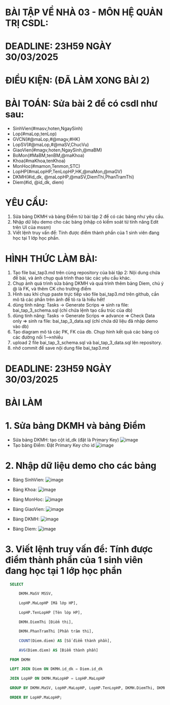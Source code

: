 # BÀI TẬP VỀ NHÀ 03 - MÔN HỆ QUẢN TRỊ CSDL:

# DEADLINE: 23H59 NGÀY 30/03/2025

# ĐIỀU KIỆN: (ĐÃ LÀM XONG BÀI 2)

# BÀI TOÁN: Sửa bài 2 để có csdl như sau:
  + SinhVien(#masv,hoten,NgaySinh)
  + Lop(#maLop,tenLop)
  + GVCN(#@maLop,#@magv,#HK)
  + LopSV(#@maLop,#@maSV,ChucVu)
  + GiaoVien(#magv,hoten,NgaySinh,@maBM)
  + BoMon(#MaBM,tenBM,@maKhoa)
  + Khoa(#maKhoa,tenKhoa)
  + MonHoc(#mamon,Tenmon,STC)
  + LopHP(#maLopHP,TenLopHP,HK,@maMon,@maGV)
  + DKMH(#id_dk, @maLopHP,@maSV,DiemThi,PhanTramThi)
  + Diem(#id, @id_dk, diem)

# YÊU CẦU:
1. Sửa bảng DKMH và bảng Điểm từ bài tập 2 để có các bảng như yêu cầu.
2. Nhập dữ liệu demo cho các bảng (nhập có kiểm soát từ tính năng Edit trên UI của mssm)
3. Viết lệnh truy vấn để: Tính được điểm thành phần của 1 sinh viên đang học tại 1 lớp học phần.

# HÌNH THỨC LÀM BÀI:
1. Tạo file bai_tap3.md trên cùng repository của bài tập 2:
   Nội dung chứa đề bài, và ảnh chụp quá trình thao tác các yêu cầu khác.
2. Chụp ảnh quá trình sửa bảng DKMH và quá trình thêm bảng Diem, chú ý @ là FK, và thêm CK cho trường điểm
3. Hình sau khi chụp paste trực tiếp vào file bai_tap3.md trên github, cần mô tả các phần trên ảnh để tỏ ra là hiểu hết!
4. dùng tính năng: Tasks -> Generate Scrips => sinh ra file: bai_tap_3_schema.sql  (chỉ chứa lệnh tạo cấu trúc của db)
5. dùng tính năng: Tasks -> Generate Scrips => advance => Check Data only => sinh ra file: bai_tap_3_data.sql  (chỉ chứa dữ liệu đã nhập demo vào db)
6. Tạo diagram mô tả các PK, FK của db. Chụp hình kết quả các bảng có các đường nối 1-->nhiều
7. upload 2 file  bai_tap_3_schema.sql và bai_tap_3_data.sql lên repository.
8. nhớ commit để save nội dung file bai_tap3.md

# DEADLINE: 23H59 NGÀY 30/03/2025

# BÀI LÀM
# 1. Sửa bảng DKMH và bảng Điểm
- Sửa bảng DKMH: tạo cột id_dk (đặt là Primary Key)
  ![image](https://github.com/user-attachments/assets/903b7e05-982c-4abe-a7bf-bbbeb3f61544)
- Tạo bảng Điểm: Đặt Primary Key cho id
  ![image](https://github.com/user-attachments/assets/519ac499-3692-4223-9526-d2419291275d)
# 2. Nhập dữ liệu demo cho các bảng
+ Bảng SinhVien:
![image](https://github.com/user-attachments/assets/6e11ff4a-40e4-4a76-8ddd-cbfd3463605d)

+ Bảng Khoa:
![image](https://github.com/user-attachments/assets/180be6e9-1b7e-4a2e-baa3-8a7778be48a6)

+ Bảng MonHoc:
![image](https://github.com/user-attachments/assets/0a52c899-28e0-48b3-9872-ca8585273869)

+ Bảng GiaoVien:
![image](https://github.com/user-attachments/assets/7cffef8c-06c3-410c-b849-32b0202338e3)

+ Bảng DKMH:
![image](https://github.com/user-attachments/assets/d8da7192-ac54-44de-8116-ad1e06e75a34)

+ Bảng Diem:
![image](https://github.com/user-attachments/assets/ebab80b8-e142-4f84-aca5-678169a5a8de)

# 3. Viết lệnh truy vấn để: Tính được điểm thành phần của 1 sinh viên đang học tại 1 lớp học phần
```sql
  SELECT 
  
      DKMH.MaSV MSSV, 
      
      LopHP.MaLopHP [Mã lớp HP], 
      
      LopHP.TenLopHP [Tên lớp HP], 
      
      DKMH.DiemThi [Điểm thi], 
      
      DKMH.PhanTramThi [Phần trăm thi], 
      
  	  COUNT(Diem.diem) AS [Số điểm thành phần],
   
      AVG(Diem.diem) AS [Điểm thành phần]
      
  FROM DKMH
  
  LEFT JOIN Diem ON DKMH.id_dk = Diem.id_dk
  
  JOIN LopHP ON DKMH.MaLopHP = LopHP.MaLopHP
  
  GROUP BY DKMH.MaSV, LopHP.MaLopHP, LopHP.TenLopHP, DKMH.DiemThi, DKMH.PhanTramThi
  
  ORDER BY LopHP.MaLopHP;
```







  
  

  






